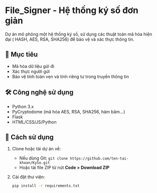 # File_Signer - Hệ thống ký số đơn giản

Dự án mô phỏng một hệ thống ký số, sử dụng các thuật toán mã hóa hiện đại ( HASH, AES, RSA, SHA256) để bảo vệ và xác thực thông tin.

## 📌 Mục tiêu

- Mã hóa dữ liệu gửi đi
- Xác thực người gửi
- Bảo vệ tính toàn vẹn và tính riêng tư trong truyền thông tin

## 🛠 Công nghệ sử dụng

- Python 3.x
- PyCryptodome (mã hóa AES, RSA, SHA256, hàm băm...)
- Flask 
- HTML/CSS/JS/Python 

## 🚀 Cách sử dụng

1. Clone hoặc tải dự án về:
   - Nếu dùng Git: `git clone https://github.com/ten-tai-khoan/KySo.git`
   - Hoặc tải file ZIP từ nút **Code > Download ZIP**

2. Cài đặt thư viện:
   ```bash
   pip install -r requirements.txt
